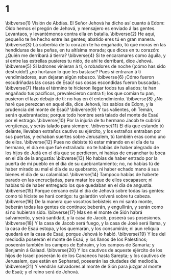 # 1 
\bibverse{1} Visión de Abdías. El Señor Jehová ha dicho así cuanto á Edom: Oído hemos el pregón de Jehová, y mensajero es enviado á las gentes. Levantaos, y levantémonos contra ella en batalla. \bibverse{2} He aquí, pequeño te he hecho entre las gentes; abatido eres tú en gran manera. \bibverse{3} La soberbia de tu corazón te ha engañado, tú que moras en las hendiduras de las peñas, en tu altísima morada; que dices en tu corazón: ¿Quién me derribará á tierra? \bibverse{4} Si te encaramares como águila, y si entre las estrellas pusieres tu nido, de ahí te derribaré, dice Jehová. \bibverse{5} Si ladrones vinieran á ti, ó robadores de noche (¡cómo has sido destruído!) ¿no hurtaran lo que les bastase? Pues si entraran á ti vendimiadores, aun dejaran algún rebusco. \bibverse{6} ¡Cómo fueron escudriñadas las cosas de Esaú! sus cosas escondidas fueron buscadas. \bibverse{7} Hasta el término te hicieron llegar todos tus aliados; te han engañado tus pacíficos, prevalecieron contra ti; los que comían tu pan, pusieron el lazo debajo de ti: no hay en él entendimiento. \bibverse{8} ¿No haré que perezcan en aquel día, dice Jehová, los sabios de Edom, y la prudencia del monte de Esaú? \bibverse{9} Y tus valientes, oh Temán, serán quebrantados; porque todo hombre será talado del monte de Esaú por el estrago. \bibverse{10} Por la injuria de tu hermano Jacob te cubrirá vergüenza, y serás talado para siempre. \bibverse{11} El día que estando tú delante, llevaban extraños cautivo su ejército, y los extraños entraban por sus puertas, y echaban suertes sobre Jerusalem, tú también eras como uno de ellos. \bibverse{12} Pues no debiste tú estar mirando en el día de tu hermano, el día en que fué extrañado: no te habías de haber alegrado de los hijos de Judá en el día que se perdieron, ni habías de ensanchar tu boca en el día de la angustia: \bibverse{13} No habías de haber entrado por la puerta de mi pueblo en el día de su quebrantamiento; no, no habías tú de haber mirado su mal el día de su quebranto, ni haber echado mano á sus bienes el día de su calamidad. \bibverse{14} Tampoco habías de haberte parado en las encrucijadas, para matar los que de ellos escapasen; ni habías tú de haber entregado los que quedaban en el día de angustia. \bibverse{15} Porque cercano está el día de Jehová sobre todas las gentes: como tú hiciste se hará contigo: tu galardón volverá sobre tu cabeza. \bibverse{16} De la manera que vosotros bebisteis en mi santo monte, beberán todas las gentes de continuo; beberán, y engullirán, y serán como si no hubieran sido. \bibverse{17} Mas en el monte de Sión habrá salvamento, y será santidad, y la casa de Jacob, poseerá sus posesiones. \bibverse{18} Y la casa de Jacob será fuego, y la casa de José será llama, y la casa de Esaú estopa, y los quemarán, y los consumirán; ni aun reliquia quedará en la casa de Esaú, porque Jehová lo habló. \bibverse{19} Y los del mediodía poseerán el monte de Esaú, y los llanos de los Palestinos; poseerán también los campos de Ephraim, y los campos de Samaria; y Benjamín á Galaad. \bibverse{20} Y los cautivos de aqueste ejército de los hijos de Israel poseerán lo de los Cananeos hasta Sarepta; y los cautivos de Jerusalem, que están en Sepharad, poseerán las ciudades del mediodía. \bibverse{21} Y vendrán salvadores al monte de Sión para juzgar al monte de Esaú; y el reino será de Jehová. 